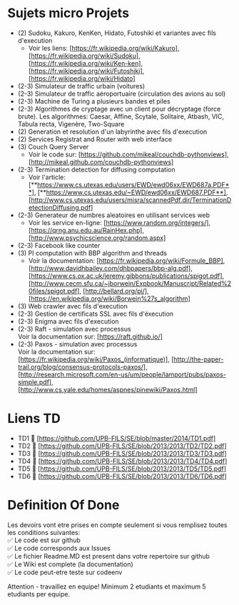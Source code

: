 # Sujets micro Projets

- (2) Sudoku, Kakuro, KenKen, Hidato, Futoshiki et variantes avec fils d'execution  
  - Voir les liens: [https://fr.wikipedia.org/wiki/Kakuro], [https://fr.wikipedia.org/wiki/Sudoku], [https://fr.wikipedia.org/wiki/Ken-ken], [https://fr.wikipedia.org/wiki/Futoshiki], [https://fr.wikipedia.org/wiki/Hidato]
- (2-3) Simulateur de traffic urbain (voitures)
- (2-3) Simulateur de traffic aéroportuaire (circulation des avions au sol)
- (2-3) Machine de Turing a plusieurs bandes et piles
- (2-3) Algorithmes de cryptage avec un client pour décryptage (force brute). Les algorithmes: Caesar, Affine, Scytale, Solitaire, Atbash, VIC, Tabula recta, Vigenère, Two-Square 
- (2) Generation et resolution d'un labyrinthe avec fils d'execution
- (2) Services Registrat and Router with web interface
- (3) Couch Query Server  
  - Voir le code sur: [https://github.com/mikeal/couchdb-pythonviews], [http://mikeal.github.com/couchdb-pythonviews]
- (2-3) Termination detection for diffusing computation  
  - Voir l'article: [**https://www.cs.utexas.edu/users/EWD/ewd06xx/EWD687a.PDF**], [**https://www.cs.utexas.edu/~EWD/ewd06xx/EWD687.PDF**], [http://www.cs.utexas.edu/users/misra/scannedPdf.dir/TerminationDetectionDiffusing.pdf]
- (2-3) Generateur de numbres aleatoires en utilisant services web  
  - Voir les service en-ligne: [https://www.random.org/integers/], [https://qrng.anu.edu.au/RainHex.php], [http://www.psychicscience.org/random.aspx]
- (2-3) Facebook like counter
- (3) PI computation with BBP algorithm and threads  
  - Voir la documentation: [https://fr.wikipedia.org/wiki/Formule_BBP], [http://www.davidhbailey.com/dhbpapers/bbp-alg.pdf], [https://www.cs.ox.ac.uk/jeremy.gibbons/publications/spigot.pdf], [http://www.cecm.sfu.ca/~jborwein/Expbook/Manuscript/Related%20files/spigot.pdf], [http://bellard.org/pi/], [https://en.wikipedia.org/wiki/Borwein%27s_algorithm]
- (3) Web crawler avec fils d'execution
- (2-3) Gestion de certificats SSL avec fils d'éxecution
- (2-3) Enigma avec fils d'execution
- (2-3) Raft - simulation avec processus  
Voir la documentation sur: [https://raft.github.io/]
- (2-3) Paxos - simulation avec processus  
Voir la documentation sur: [https://fr.wikipedia.org/wiki/Paxos_(informatique)], [http://the-paper-trail.org/blog/consensus-protocols-paxos/], [http://research.microsoft.com/en-us/um/people/lamport/pubs/paxos-simple.pdf], [http://www.cs.yale.edu/homes/aspnes/pinewiki/Paxos.html]

# Liens TD
* TD1 :link: [https://github.com/UPB-FILS/SE/blob/master/2014/TD1.pdf]
* TD2 :link: [https://github.com/UPB-FILS/SE/blob/2013/2013/TD2/TD2.pdf]
* TD3 :link: [https://github.com/UPB-FILS/SE/blob/2013/2013/TD3/TD3.pdf]
* TD4 :link: [https://github.com/UPB-FILS/SE/blob/2013/2013/TD4/TD4.pdf]
* TD5 :link: [https://github.com/UPB-FILS/SE/blob/2013/2013/TD5/TD5.pdf]
* TD6 :link: [https://github.com/UPB-FILS/SE/blob/2013/2013/TD6/TD6.pdf]

# Definition Of Done
Les devoirs vont etre prises en compte seulement si vous remplisez toutes les conditions suivantes:  
:white_check_mark: Le code est sur github  
:white_check_mark: Le code corresponds aux Issues  
:white_check_mark: Le fichier Readme.MD est present dans votre repertoire sur github  
:white_check_mark: Le Wiki est complete (la documentation)  
:white_check_mark: Le code peut-etre teste sur codeenv  

Attention - travaillez en equipe! Minimum 2 etudiants et maximum 5 etudiants per equipe.

